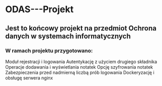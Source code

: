 # ODAS---Projekt

## Jest to końcowy projekt na przedmiot Ochrona danych w systemach informatycznych
### W ramach projektu przygotowano:
Moduł rejestracji i logowania
Autentykację z użyciem drugiego składnika
Operacje dodawania i wyświetlania notatek
Opcję szyfrowania notatek
Zabezpieczenia przed nadmierną liczbą prób logowania
Dockeryzację i obsługę serwera nginx
